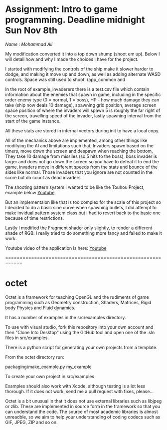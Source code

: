 
# Assignment: Intro to game programming. Deadline midnight Sun Nov 8th

*Name : Mohammad Ali*

My modification converted it into a top down shump (shoot em up). Below I will detail how and why 
I made the choices I have for the project.

I started with modifying the controls of the ship make it slower harder to dodge, and making it move up and down, 
as well as adding alternate WASD controls. Space was still used to shoot. (app_common and 

In the root of example_invaderers there is a test.csv file which contain information about the enemies that spawn
in game, including in the specific order enemy type (0 = normal, 1 = boss), HP - how much damage they can take 
(ship now deals 10 damage), spawning grid position, average screen space position of where the invaders will spawn 
5 is roughly the far right of the screen, travelling speed of the invader, lastly spawning interval from the start 
of the game instance.

All these stats are stored in internal vectors during init to have a local copy.

All of the mechanics above are implemented, among other things like modifying the AI and limitations such that,
Invaders spawn based on the timers, move down the screen and despawn when reaching the bottom, They take 10 
damage from missiles (so 5 hits to the boss), boss invader is larger and does not go down the screen so you 
have to defeat it to end the game, invaders move in different speeds from the stats and bounce of the 
sides like normal. Those invaders that you ignore are not counted in the score but do count as dead invaders.

The shooting pattern system I wanted to be like the Touhou Project, example below
[Youtube](https://www.youtube.com/watch?v=p7Kc-r4Evuc)

But an implementaion like that is too complex for the scale of this project so I decided to do a 
basic sine curve when spawning bullets, I did attempt to make invidual pattern system class but I had to
revert back to the basic one because of time restrictions. 

Lastly I modified the Fragment shader only slightly, to render a different shade of RGB. I really tried to do something more 
fancy and failed to make it work.

Youtube video of the application is here:
[Youtube](https://www.youtube.com/watch?v=W1yLgegORds)




============================================================


# octet

Octet is a framework for teaching OpenGL and the rudiments of game programming such
as Geometry construction, Shaders, Matrices, Rigid body Physics and Fluid dynamics.

It has a number of examples in the src/examples directory.

To use with visual studio, fork this repository into your own account and then
"Clone Into Desktop" using the GitHub tool and open one of the .sln files in src/examples.

There is a python script for generating your own projects from a template.

From the octet directory run:

packaging\make_example.py my_example

To create your own project in src/examples

Examples should also work with Xcode, although testing is a lot less thorough. If it does not work, send
me a pull request with fixes, please...

Octet is a bit unusual in that it does not use external libraries such as libjpeg or zlib.
These are implemented in source form in the framework so that you can understand the code.
The source of most academic libraries is almost unreadble, so we aim to help your understanding
of coding codecs such as GIF, JPEG, ZIP and so on.
